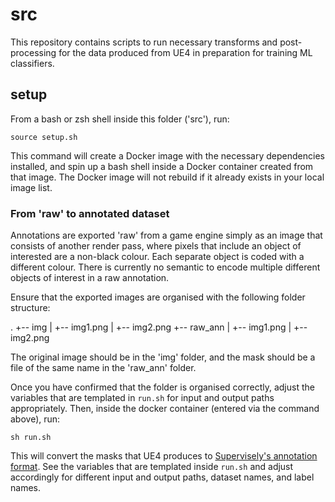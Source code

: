 # src

This repository contains scripts to run necessary transforms and
post-processing for the data produced from UE4 in preparation for training ML
classifiers.

## setup
From a bash or zsh shell inside this folder ('src'), run:
```
source setup.sh
```
This command will create a Docker image with the necessary dependencies
installed, and spin up a bash shell inside a Docker container created from 
that image. The Docker image will not rebuild if it already exists in your 
local image list.

### From 'raw' to annotated dataset
Annotations are exported 'raw' from a game engine simply as an image that
consists of another render pass, where pixels that include an object of
interested are a non-black colour. Each separate object is coded with
a different colour.  There is currently no semantic to encode multiple
different objects of interest in a raw annotation.

Ensure that the exported images are organised with the following folder
structure:

.
+-- img
|   +-- img1.png
|   +-- img2.png
+-- raw_ann
|   +-- img1.png
|   +-- img2.png


The original image should be in the 'img' folder, and the mask should be a file
of the same name in the 'raw_ann' folder.

Once you have confirmed that the folder is organised correctly, adjust the
variables that are templated in `run.sh` for input and output paths
appropriately. Then, inside the docker container (entered via the command
above), run: 
```
sh run.sh
```

This will convert the masks that UE4 produces to [Supervisely's annotation
format](https://docs.supervise.ly/import/local_files/supervisely/). See the
variables that are templated inside `run.sh` and adjust accordingly for
different input and output paths, dataset names, and label names.
